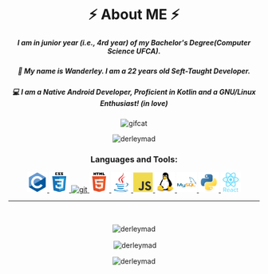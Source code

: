 <h1 align="center">⚡️ About ME ⚡️</h1>
<h5 align="center">I am in junior year (i.e., 4rd year) of my Bachelor's Degree(Computer Science UFCA).</h5>
<h5 align="center">🧔 My name is Wanderley. I am a 22 years old Seft-Taught Developer.</h5>
<h5 align="center">💻 I am a Native Android Developer, Proficient in Kotlin and a GNU/Linux Enthusiast! (in love) </h5>

<div align="center">
  <img src="https://github.com/derleymad/derleymad/blob/91c86288d846cad6e62366ff6ce1a6cc7025fe6b/gimme-code-gimme.gif" alt="gifcat" width="230px" height="150">
  </div>

<p align="center"> <img src="https://komarev.com/ghpvc/?username=derleymad&label=Profile%20views&color=0e75b6&style=flat" alt="derleymad" /> </p>

<h3 align="center">Languages and Tools:</h3>
<p align="center">
  <a href="https://www.cprogramming.com/" target="_blank" rel="noreferrer">
    <img src="https://raw.githubusercontent.com/devicons/devicon/master/icons/c/c-original.svg" alt="c" width="40" height="40"/> </a>
  <a href="https://www.w3schools.com/css/" target="_blank" rel="noreferrer"> 
    <img src="https://raw.githubusercontent.com/devicons/devicon/master/icons/css3/css3-original-wordmark.svg" alt="css3" width="40" height="40"/> </a>
  <a href="https://git-scm.com/" target="_blank" rel="noreferrer"> 
    <img src="https://www.vectorlogo.zone/logos/git-scm/git-scm-icon.svg" alt="git" width="40" height="40"/> </a>
  <a href="https://www.w3.org/html/" target="_blank" rel="noreferrer">
    <img src="https://raw.githubusercontent.com/devicons/devicon/master/icons/html5/html5-original-wordmark.svg" alt="html5" width="40" height="40"/> </a>
  <a href="https://www.java.com" target="_blank" rel="noreferrer">
    <img src="https://raw.githubusercontent.com/devicons/devicon/master/icons/java/java-original.svg" alt="java" width="40" height="40"/> </a>
  <a href="https://developer.mozilla.org/en-US/docs/Web/JavaScript" target="_blank" rel="noreferrer">
    <img src="https://raw.githubusercontent.com/devicons/devicon/master/icons/javascript/javascript-original.svg" alt="javascript" width="40" height="40"/> </a>
  <a href="https://www.linux.org/" target="_blank" rel="noreferrer"> 
    <img src="https://raw.githubusercontent.com/devicons/devicon/master/icons/linux/linux-original.svg" alt="linux" width="40" height="40"/> </a>
  <a href="https://www.mysql.com/" target="_blank" rel="noreferrer"> 
    <img src="https://raw.githubusercontent.com/devicons/devicon/master/icons/mysql/mysql-original-wordmark.svg" alt="mysql" width="40" height="40"/> </a>
  <a href="https://www.python.org" target="_blank" rel="noreferrer">
    <img src="https://raw.githubusercontent.com/devicons/devicon/master/icons/python/python-original.svg" alt="python" width="40" height="40"/> </a>
  <a href="https://reactjs.org/" target="_blank" rel="noreferrer">
    <img src="https://raw.githubusercontent.com/devicons/devicon/master/icons/react/react-original-wordmark.svg" alt="react" width="40" height="40"/> </a>
</p>
<hr>
<br>

<p align="center">
  <img align="center" src="https://github-readme-stats.vercel.app/api/top-langs?username=derleymad&theme=dark&show_icons=true&locale=en&layout=compact" alt="derleymad" /></p>

<p align="center">&nbsp;<img align="center" src="https://github-readme-stats.vercel.app/api?username=derleymad&theme=dark&show_icons=true&locale=en" alt="derleymad" /></p>

<p align="center"><img align="center" src="https://github-readme-streak-stats.herokuapp.com/?user=derleymad&theme=dark&" alt="derleymad" /></p>

